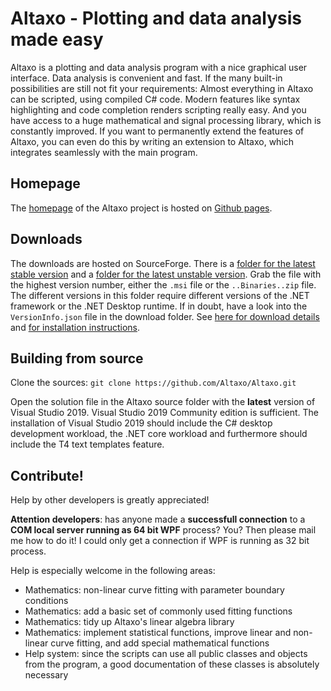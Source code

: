 # Altaxo - Plotting and data analysis made easy

Altaxo is a plotting and data analysis program with a nice graphical user interface. Data analysis is convenient and fast. If the many built-in possibilities are still not fit your requirements: Almost everything in Altaxo can be scripted, using compiled C# code. Modern features like syntax highlighting and code completion renders scripting really easy. And you have access to a huge mathematical and signal processing library, which is constantly improved. If you want to permanently extend the features of Altaxo, you can even do this by writing an extension to Altaxo, which integrates seamlessly with the main program.

## Homepage

The [homepage](http://altaxo.github.io/Altaxo/) of the Altaxo project is hosted on [Github pages](http://altaxo.github.io/Altaxo/).

## Downloads

The downloads are hosted on SourceForge. 
There is a [folder for the latest stable version](https://sourceforge.net/projects/altaxo/files/Altaxo/Altaxo-Latest-Stable/) 
and a [folder for the latest unstable version](https://sourceforge.net/projects/altaxo/files/Altaxo/Altaxo-Latest-Unstable/).
Grab the file with the highest version number, either the `.msi` file or the `..Binaries..zip` file. 
The different versions in this folder require different versions of the .NET framework or the .NET Desktop runtime.
If in doubt, have a look into the `VersionInfo.json` file in the download folder.
See [here for download details](https://altaxo.github.io/Altaxo/download.html) 
and [for installation instructions](https://altaxo.sourceforge.io/AltaxoClassRef/html/1F4C428AAA53AFE4CCEE7744AB1CB94F.htm).


## Building from source

Clone the sources: `git clone https://github.com/Altaxo/Altaxo.git`

Open the solution file in the Altaxo source folder with the **latest** version of Visual Studio 2019.
Visual Studio 2019 Community edition is sufficient.
The installation of Visual Studio 2019 should include the C# desktop development workload, the .NET core workload
and furthermore should include the T4 text templates feature. 


## Contribute!

Help by other developers is greatly appreciated! 

**Attention developers**: has anyone made a **successfull connection** to a **COM local server running as 64 bit WPF** process? You? Then please mail me how to do it! I could only get a connection if WPF is running as 32 bit process.

Help is especially welcome in the following areas: 
- Mathematics: non-linear curve fitting with parameter boundary conditions
- Mathematics: add a basic set of commonly used fitting functions
- Mathematics: tidy up Altaxo's linear algebra library
- Mathematics: implement statistical functions, improve linear and non-linear curve fitting, and add special mathematical functions 
- Help system: since the scripts can use all public classes and objects from the program, a good documentation of these classes is absolutely necessary 



